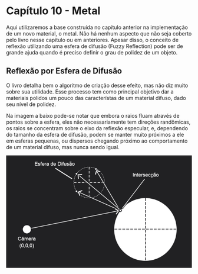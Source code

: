 # Capítulo 10 - Metal

Aqui utilizaremos a base construída no capítulo anterior na implementação de um novo material, o metal. Não há nenhum aspecto que não seja coberto pelo livro nesse capítulo ou em anteriores. Apesar disso, o conceito de reflexão utilizando uma esfera de difusão (Fuzzy Reflection) pode ser de grande ajuda quando é preciso definir o grau de polidez de um objeto.

## Reflexão por Esfera de Difusão

O livro detalha bem o algoritmo de criação desse efeito, mas não diz muito sobre sua utilidade. Esse processo tem como principal objetivo dar a materiais polidos um pouco das característas de um material difuso, dado seu nível de polidez.

Na imagem a baixo pode-se notar que embora o raios fluam através de pontos sobre a esfera, eles não necessariamente tem direções randômicas, os raios se concentram sobre o eixo da reflexão especular, e, dependendo do tamanho da esfera de difusão, podem se manter muito próximos a ele em esferas pequenas, ou dispersos chegando próximo ao comportamento de um material difuso, mas nunca sendo igual. 

![Reflexão por Esfera de Difusão](fuzzyReflection.png "Reflexão por Esfera de Difusão")

